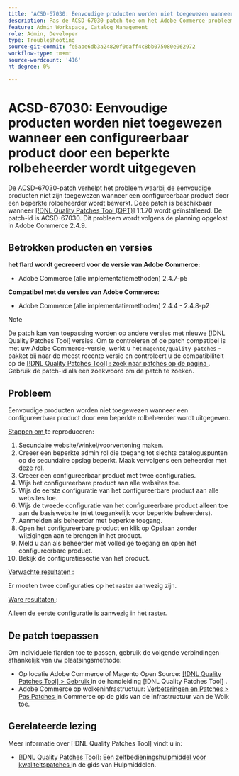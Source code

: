 ```yaml
---
title: 'ACSD-67030: Eenvoudige producten worden niet toegewezen wanneer een configureerbaar product door een beperkte rolbeheerder wordt uitgegeven'
description: Pas de ACSD-67030-patch toe om het Adobe Commerce-probleem op te lossen waarbij de eenvoudige producten niet zijn toegewezen wanneer een configureerbaar product door een beperkte rolbeheerder wordt bewerkt.
feature: Admin Workspace, Catalog Management
role: Admin, Developer
type: Troubleshooting
source-git-commit: fe5abe6db3a24820f0daff4c8bb075080e962972
workflow-type: tm+mt
source-wordcount: '416'
ht-degree: 0%

---
```



# ACSD-67030: Eenvoudige producten worden niet toegewezen wanneer een configureerbaar product door een beperkte rolbeheerder wordt uitgegeven

De ACSD-67030-patch verhelpt het probleem waarbij de eenvoudige producten niet zijn toegewezen wanneer een configureerbaar product door een beperkte rolbeheerder wordt bewerkt. Deze patch is beschikbaar wanneer [[!DNL Quality Patches Tool (QPT)]](/help/tools/quality-patches-tool/quality-patches-tool-to-self-serve-quality-patches.md) 1.1.70 wordt geïnstalleerd. De patch-id is ACSD-67030. Dit probleem wordt volgens de planning opgelost in Adobe Commerce 2.4.9.


## Betrokken producten en versies

**het flard wordt gecreeerd voor de versie van Adobe Commerce:**

* Adobe Commerce (alle implementatiemethoden) 2.4.7-p5

**Compatibel met de versies van Adobe Commerce:**

* Adobe Commerce (alle implementatiemethoden) 2.4.4 - 2.4.8-p2

>[!NOTE]
>
>De patch kan van toepassing worden op andere versies met nieuwe [!DNL Quality Patches Tool] versies. Om te controleren of de patch compatibel is met uw Adobe Commerce-versie, werkt u het `magento/quality-patches` -pakket bij naar de meest recente versie en controleert u de compatibiliteit op de [[!DNL Quality Patches Tool] : zoek naar patches op de pagina ](https://experienceleague.adobe.com/tools/commerce-quality-patches/index.html) . Gebruik de patch-id als een zoekwoord om de patch te zoeken.

## Probleem

Eenvoudige producten worden niet toegewezen wanneer een configureerbaar product door een beperkte rolbeheerder wordt uitgegeven.

<u> Stappen om </u> te reproduceren:

1. Secundaire website/winkel/voorvertoning maken.
1. Creeer een beperkte admin rol die toegang tot slechts cataloguspunten op de secundaire opslag beperkt. Maak vervolgens een beheerder met deze rol.
1. Creeer een configureerbaar product met twee configuraties.
1. Wijs het configureerbare product aan alle websites toe.
1. Wijs de eerste configuratie van het configureerbare product aan alle websites toe.
1. Wijs de tweede configuratie van het configureerbare product alleen toe aan de basiswebsite (niet toegankelijk voor beperkte beheerders).
1. Aanmelden als beheerder met beperkte toegang.
1. Open het configureerbare product en klik op Opslaan zonder wijzigingen aan te brengen in het product.
1. Meld u aan als beheerder met volledige toegang en open het configureerbare product.
1. Bekijk de configuratiesectie van het product.


<u> Verwachte resultaten </u>:

Er moeten twee configuraties op het raster aanwezig zijn.

<u> Ware resultaten </u>:

Alleen de eerste configuratie is aanwezig in het raster.

## De patch toepassen

Om individuele flarden toe te passen, gebruik de volgende verbindingen afhankelijk van uw plaatsingsmethode:

* Op locatie Adobe Commerce of Magento Open Source: [[!DNL Quality Patches Tool] > Gebruik ](/help/tools/quality-patches-tool/usage.md) in de handleiding [!DNL Quality Patches Tool] .
* Adobe Commerce op wolkeninfrastructuur: [ Verbeteringen en Patches > Pas Patches ](https://experienceleague.adobe.com/docs/commerce-cloud-service/user-guide/develop/upgrade/apply-patches.html) in Commerce op de gids van de Infrastructuur van de Wolk toe.

## Gerelateerde lezing

Meer informatie over [!DNL Quality Patches Tool] vindt u in:

* [[!DNL Quality Patches Tool]: Een zelfbedieningshulpmiddel voor kwaliteitspatches ](/help/tools/quality-patches-tool/quality-patches-tool-to-self-serve-quality-patches.md) in de gids van Hulpmiddelen.
